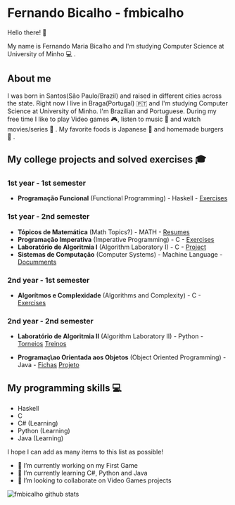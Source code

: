 # Fernando Bicalho - fmbicalho

Hello there! 👋

My name is Fernando Maria Bicalho and I'm studying Computer Science at University of Minho 💻 . 

## About me

I was born in Santos(São Paulo/Brazil) and raised in different cities across the state. Right now I live in Braga(Portugal) 🇵🇹 and I'm studying Computer Science at University of Minho. I'm Brazilian and Portuguese. During my free time I like to play Video games 🎮, listen to music 🎵 and watch movies/series 🍿 . My favorite foods is Japanese 🍣  and homemade burgers 🍔 .


## My college projects and solved exercises 🎓

### 1st year - 1st semester

- **Programação Funcional** (Functional Programming) - Haskell - [Exercises](https://github.com/fmbicalho/PROGRAMACAO-FUNCIONAL)

### 1st year - 2nd semester

- **Tópicos de Matemática** (Math Topics?) - MATH - [Resumes](https://github.com/fmbicalho/TOPICOS-DE-MATEMATICA)
- **Programação Imperativa** (Imperative Programming) - C - [Exercises](https://github.com/fmbicalho/PROGRAMACAO-IMPERATIVA)
- **Laboratório de Algoritmia I** (Algorithm Laboratory I) - C - [Project](https://github.com/fmbicalho/LABORATORIO-ALGORITMIA)
- **Sistemas de Computação** (Computer Systems) - Machine Language - [Documments](https://github.com/fmbicalho/SISTEMAS-COMPUTACAO)

### 2nd year - 1st semester

- **Algorítmos e Complexidade** (Algorithms and Complexity) - C - [Exercises](https://github.com/fmbicalho/ALGORITMOS-E-COPLEXIDADE)

### 2nd year - 2nd semester

- **Laboratório de Algoritmia II** (Algorithm Laboratory II) - Python - [Torneios](https://github.com/fmbicalho/LABORATORIO-ALGORITMIA-II)
                                                                        [Treinos](https://github.com/fmbicalho/LABORATORIO-ALGORITMIA-II)

- **Programaç\ao Orientada aos Objetos** (Object Oriented Programming) - Java - [Fichas](https://github.com/fmbicalho/PROGRAMACAO-ORIENTADA-OBJETO)
                                                                                [Projeto](https://github.com/fmbicalho/PROGRAMACAO-ORIENTADA-OBJETO)

## My programming skills 💻

- Haskell
- C
- C# (Learning)
- Python (Learning)
- Java (Learning)

I hope I can add as many items to this list as possible!


- 🔭 I’m currently working on my First Game
- 🌱 I’m currently learning C#, Python and Java
- 👯 I’m looking to collaborate on Video Games projects


![fmbicalho github stats](https://github-readme-stats.vercel.app/api?username=fmbicalho)
